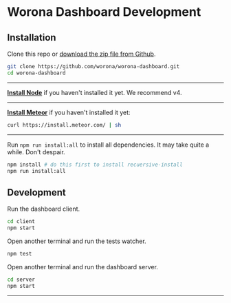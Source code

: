 # Worona Dashboard Development

## Installation

Clone this repo or [download the zip file from Github](https://github.com/worona/worona-dashboard/archive/master.zip).

```bash
git clone https://github.com/worona/worona-dashboard.git
cd worona-dashboard
```

----

[**Install Node**](https://nodejs.org/en/) if you haven't installed it yet. We recommend v4.

----

[**Install Meteor**](https://www.meteor.com/install) if you haven't installed it yet:

```bash
curl https://install.meteor.com/ | sh
```

----

Run `npm run install:all` to install all dependencies. It may take quite a while. Don't despair.

```bash
npm install # do this first to install recuersive-install
npm run install:all
```

## Development

Run the dashboard client.

```bash
cd client
npm start
```

Open another terminal and run the tests watcher.

```bash
npm test
```

Open another terminal and run the dashboard server.

```bash
cd server
npm start
```

---
